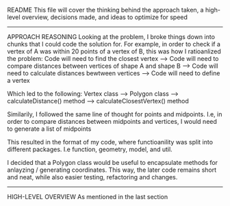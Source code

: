 README
This file will cover the thinking behind the approach taken, a high-level overview, decisions made,
and ideas to optimize for speed

*********************************************************************************************************
APPROACH REASONING
Looking at the problem, I broke things down into chunks that I could code the solution for. For example,
in order to check if a vertex of A was within 20 points of a vertex of B, this was how I ratioanlized 
the problem:
  Code will need to find the closest vertex
    --> Code will need to compare distances between vertices of shape A and shape B
      --> Code will need to calculate distances bewtween vertices
        --> Code will need to define a vertex
        
Which led to the following:
  Vertex class
    --> Polygon class
      --> calculateDistance() method 
        --> calculateClosestVertex() method

Similarily, I followed the same line of thought for points and midpoints. I.e, in order to compare
distances between midpoints and vertices, I would need to generate a list of midpoints

This resulted in the format of my code, where functioanility was split into different packages. I.e 
function, geometry, model, and util. 

I decided that a Polygon class would be useful to encapsulate methods for anlayzing / generating 
coordinates. This way, the later code remains short and neat, while also easier testing, refactoring
and changes. 

*********************************************************************************************************
HIGH-LEVEL OVERVIEW
As mentioned in the last section 
  
